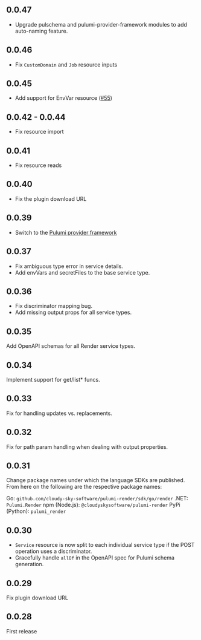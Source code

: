 ## 0.0.47

- Upgrade pulschema and pulumi-provider-framework modules to add auto-naming feature.

## 0.0.46

- Fix `CustomDomain` and `Job` resource inputs

## 0.0.45

- Add support for EnvVar resource ([#55](cloudy-sky-software/pulumi-render#55))

## 0.0.42 - 0.0.44

- Fix resource import

## 0.0.41

- Fix resource reads

## 0.0.40

- Fix the plugin download URL

## 0.0.39

- Switch to the [Pulumi provider framework](https://github.com/cloudy-sky-software/pulumi-provider-framework)

## 0.0.37

- Fix ambiguous type error in service details.
- Add envVars and secretFiles to the base service type.

## 0.0.36

- Fix discriminator mapping bug.
- Add missing output props for all service types.

## 0.0.35

Add OpenAPI schemas for all Render service types.

## 0.0.34

Implement support for get/list\* funcs.

## 0.0.33

Fix for handling updates vs. replacements.

## 0.0.32

Fix for path param handling when dealing with output properties.

## 0.0.31

Change package names under which the language SDKs are published.
From here on the following are the respective package names:

Go: `github.com/cloudy-sky-software/pulumi-render/sdk/go/render`
.NET: `Pulumi.Render`
npm (Node.js): `@cloudyskysoftware/pulumi-render`
PyPi (Python): `pulumi_render`

## 0.0.30

- `Service` resource is now split to each individual service type if the POST operation
  uses a discriminator.
- Gracefully handle `allOf` in the OpenAPI spec for Pulumi schema generation.

## 0.0.29

Fix plugin download URL

## 0.0.28

First release
